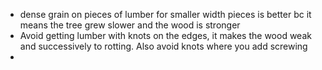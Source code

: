 - dense grain on pieces of lumber for smaller width pieces is better bc it means the tree grew slower and the wood is stronger
- Avoid getting lumber with knots on the edges, it makes the wood weak and successively to rotting. Also avoid knots where you add screwing 
- 